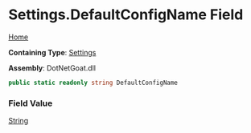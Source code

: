 # Settings\.DefaultConfigName Field

[Home](../../../../../../README.md)

**Containing Type**: [Settings](../README.md)

**Assembly**: DotNetGoat\.dll

```csharp
public static readonly string DefaultConfigName
```

### Field Value

[String](https://docs.microsoft.com/en-us/dotnet/api/system.string)


